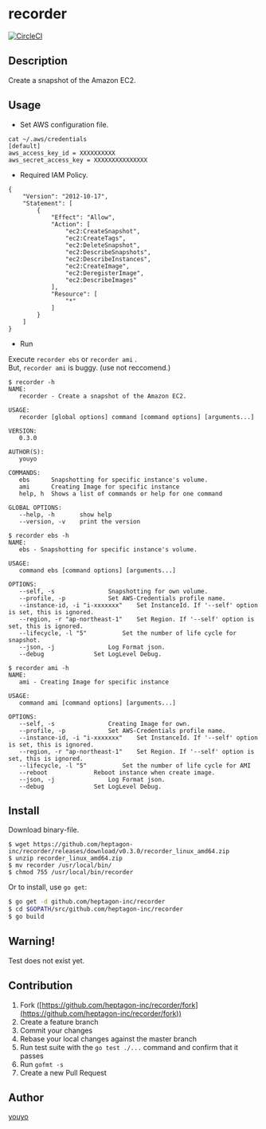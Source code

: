 # recorder

[![CircleCI](https://circleci.com/gh/heptagon-inc/recorder.svg?style=svg)](https://circleci.com/gh/heptagon-inc/recorder)

## Description

Create a snapshot of the Amazon EC2.

## Usage

- Set AWS configuration file.

```
cat ~/.aws/credentials
[default]
aws_access_key_id = XXXXXXXXXX
aws_secret_access_key = XXXXXXXXXXXXXXX
```
- Required IAM Policy.

```
{
    "Version": "2012-10-17",
    "Statement": [
        {
            "Effect": "Allow",
            "Action": [
                "ec2:CreateSnapshot",
                "ec2:CreateTags",
                "ec2:DeleteSnapshot",
                "ec2:DescribeSnapshots",
                "ec2:DescribeInstances",
                "ec2:CreateImage",
                "ec2:DeregisterImage",
                "ec2:DescribeImages"
            ],
            "Resource": [
                "*"
            ]
        }
    ]
}
```

- Run

Execute `recorder ebs` or `recorder ami` .  
But, `recorder ami` is buggy. (use not reccomend.)

```
$ recorder -h
NAME:
   recorder - Create a snapshot of the Amazon EC2.

USAGE:
   recorder [global options] command [command options] [arguments...]

VERSION:
   0.3.0

AUTHOR(S):
   youyo

COMMANDS:
   ebs		Snapshotting for specific instance's volume.
   ami		Creating Image for specific instance
   help, h	Shows a list of commands or help for one command

GLOBAL OPTIONS:
   --help, -h		show help
   --version, -v	print the version
```

```
$ recorder ebs -h
NAME:
   ebs - Snapshotting for specific instance's volume.

USAGE:
   command ebs [command options] [arguments...]

OPTIONS:
   --self, -s				Snapshotting for own volume.
   --profile, -p 			Set AWS-Credentials profile name.
   --instance-id, -i "i-xxxxxxx"	Set InstanceId. If '--self' option is set, this is ignored.
   --region, -r "ap-northeast-1"	Set Region. If '--self' option is set, this is ignored.
   --lifecycle, -l "5"			Set the number of life cycle for snapshot.
   --json, -j				Log Format json.
   --debug				Set LogLevel Debug.
```

```
$ recorder ami -h
NAME:
   ami - Creating Image for specific instance

USAGE:
   command ami [command options] [arguments...]

OPTIONS:
   --self, -s				Creating Image for own.
   --profile, -p 			Set AWS-Credentials profile name.
   --instance-id, -i "i-xxxxxxx"	Set InstanceId. If '--self' option is set, this is ignored.
   --region, -r "ap-northeast-1"	Set Region. If '--self' option is set, this is ignored.
   --lifecycle, -l "5"			Set the number of life cycle for AMI
   --reboot				Reboot instance when create image.
   --json, -j				Log Format json.
   --debug				Set LogLevel Debug.
```


## Install

Download binary-file.

```
$ wget https://github.com/heptagon-inc/recorder/releases/download/v0.3.0/recorder_linux_amd64.zip
$ unzip recorder_linux_amd64.zip
$ mv recorder /usr/local/bin/
$ chmod 755 /usr/local/bin/recorder
```

Or to install, use `go get`:

```bash
$ go get -d github.com/heptagon-inc/recorder
$ cd $GOPATH/src/github.com/heptagon-inc/recorder
$ go build
```

## Warning!

Test does not exist yet.

## Contribution

1. Fork ([https://github.com/heptagon-inc/recorder/fork](https://github.com/heptagon-inc/recorder/fork))
1. Create a feature branch
1. Commit your changes
1. Rebase your local changes against the master branch
1. Run test suite with the `go test ./...` command and confirm that it passes
1. Run `gofmt -s`
1. Create a new Pull Request

## Author

[youyo](https://github.com/youyo)
